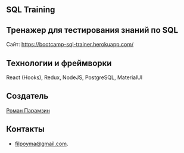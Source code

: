 ## SQL Training

##  Тренажер для тестирования знаний по SQL

Сайт: https://bootcamp-sql-trainer.herokuapp.com/

##   Teхнологии и фреймворки
 React (Hooks), Redux, NodeJS, PostgreSQL, MaterialUI

## Создатель

[Роман Парамзин](https://github.com/filpoyma)

## Контакты

- filpoyma@gmail.com.


